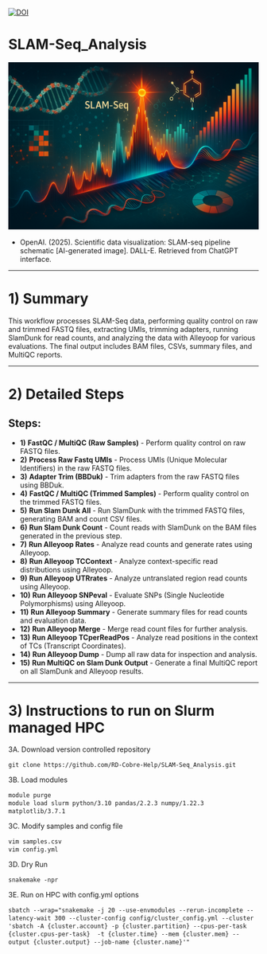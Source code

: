 [![DOI](https://zenodo.org/badge/991471979.svg)](https://doi.org/10.5281/zenodo.16106789)

# SLAM-Seq_Analysis

![SLAM-Seq Analysis](/images/SLAM-seq.png)  
- OpenAI. (2025). Scientific data visualization: SLAM-seq pipeline schematic [AI-generated image]. DALL-E. Retrieved from ChatGPT interface.

---

# 1) Summary
This workflow processes SLAM-Seq data, performing quality control on raw and trimmed FASTQ files, extracting UMIs, trimming adapters, running SlamDunk for read counts, and analyzing the data with Alleyoop for various evaluations. The final output includes BAM files, CSVs, summary files, and MultiQC reports.

---

# 2) Detailed Steps
## Steps:
+ **1)** **FastQC / MultiQC (Raw Samples)** - Perform quality control on raw FASTQ files.
+ **2)** **Process Raw Fastq UMIs** - Process UMIs (Unique Molecular Identifiers) in the raw FASTQ files.
+ **3)** **Adapter Trim (BBDuk)** - Trim adapters from the raw FASTQ files using BBDuk.
+ **4)** **FastQC / MultiQC (Trimmed Samples)** - Perform quality control on the trimmed FASTQ files.
+ **5)** **Run Slam Dunk All** - Run SlamDunk with the trimmed FASTQ files, generating BAM and count CSV files.
+ **6)** **Run Slam Dunk Count** - Count reads with SlamDunk on the BAM files generated in the previous step.
+ **7)** **Run Alleyoop Rates** - Analyze read counts and generate rates using Alleyoop.
+ **8)** **Run Alleyoop TCContext** - Analyze context-specific read distributions using Alleyoop.
+ **9)** **Run Alleyoop UTRrates** - Analyze untranslated region read counts using Alleyoop.
+ **10)** **Run Alleyoop SNPeval** - Evaluate SNPs (Single Nucleotide Polymorphisms) using Alleyoop.
+ **11)** **Run Alleyoop Summary** - Generate summary files for read counts and evaluation data.
+ **12)** **Run Alleyoop Merge** - Merge read count files for further analysis.
+ **13)** **Run Alleyoop TCperReadPos** - Analyze read positions in the context of TCs (Transcript Coordinates).
+ **14)** **Run Alleyoop Dump** - Dump all raw data for inspection and analysis.
+ **15)** **Run MultiQC on Slam Dunk Output** - Generate a final MultiQC report on all SlamDunk and Alleyoop results.

---

# 3) Instructions to run on Slurm managed HPC
3A. Download version controlled repository
```
git clone https://github.com/RD-Cobre-Help/SLAM-Seq_Analysis.git
```
3B. Load modules
```
module purge
module load slurm python/3.10 pandas/2.2.3 numpy/1.22.3 matplotlib/3.7.1
```
3C. Modify samples and config file
```
vim samples.csv
vim config.yml
```
3D. Dry Run
```
snakemake -npr
```
3E. Run on HPC with config.yml options
```
sbatch --wrap="snakemake -j 20 --use-envmodules --rerun-incomplete --latency-wait 300 --cluster-config config/cluster_config.yml --cluster 'sbatch -A {cluster.account} -p {cluster.partition} --cpus-per-task {cluster.cpus-per-task}  -t {cluster.time} --mem {cluster.mem} --output {cluster.output} --job-name {cluster.name}'"
```
